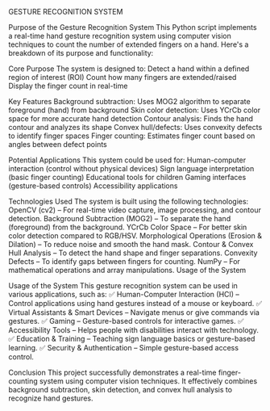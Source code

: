 GESTURE RECOGNITION SYSTEM

Purpose of the Gesture Recognition System
This Python script implements a real-time hand gesture recognition system using computer vision techniques to count the number of extended fingers on a hand. Here's a breakdown of its purpose and functionality:

Core Purpose
The system is designed to:
Detect a hand within a defined region of interest (ROI)
Count how many fingers are extended/raised
Display the finger count in real-time

Key Features
Background subtraction: Uses MOG2 algorithm to separate foreground (hand) from background
Skin color detection: Uses YCrCb color space for more accurate hand detection
Contour analysis: Finds the hand contour and analyzes its shape
Convex hull/defects: Uses convexity defects to identify finger spaces
Finger counting: Estimates finger count based on angles between defect points

Potential Applications
This system could be used for:
Human-computer interaction (control without physical devices)
Sign language interpretation (basic finger counting)
Educational tools for children
Gaming interfaces (gesture-based controls)
Accessibility applications

Technologies Used
The system is built using the following technologies:
OpenCV (cv2) – For real-time video capture, image processing, and contour detection.
Background Subtraction (MOG2) – To separate the hand (foreground) from the background.
YCrCb Color Space – For better skin color detection compared to RGB/HSV.
Morphological Operations (Erosion & Dilation) – To reduce noise and smooth the hand mask.
Contour & Convex Hull Analysis – To detect the hand shape and finger separations.
Convexity Defects – To identify gaps between fingers for counting.
NumPy – For mathematical operations and array manipulations.
Usage of the System

Usage of the System
This gesture recognition system can be used in various applications, such as:
✅ Human-Computer Interaction (HCI) – Control applications using hand gestures instead of a mouse or keyboard.
✅ Virtual Assistants & Smart Devices – Navigate menus or give commands via gestures.
✅ Gaming – Gesture-based controls for interactive games.
✅ Accessibility Tools – Helps people with disabilities interact with technology.
✅ Education & Training – Teaching sign language basics or gesture-based learning.
✅ Security & Authentication – Simple gesture-based access control.

Conclusion
This project successfully demonstrates a real-time finger-counting system using computer vision techniques. It effectively combines background subtraction, skin detection, and convex hull analysis to recognize hand gestures.


